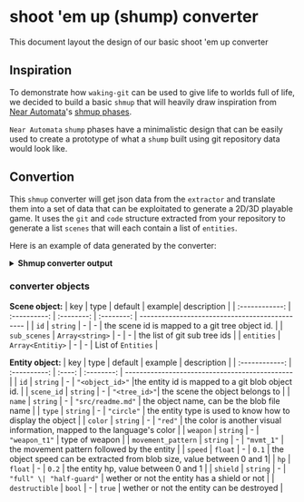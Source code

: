 # shoot 'em up (shump) converter

This document layout the design of our basic shoot 'em up converter

## Inspiration

To demonstrate how `waking-git` can be used to give life to worlds full of life,
we decided to build a basic `shmup` that will heavily draw inspiration from
[Near Automata](https://www.youtube.com/watch?v=wJxNhJ8fjFk)'s [shmup phases](https://www.youtube.com/watch?v=jT2jOeFo5HQ).

`Near Automata` `shump` phases have a minimalistic design that can be easily used to create
a prototype of what a `shump` built using git repository data would look like.

## Convertion

This `shmup` converter will get json data from the `extractor` and translate them
into a set of data that can be exploitated to generate a 2D/3D playable game.
It uses the `git` and `code` structure extracted from your repository to generate a list `scenes`
that will each contain a list of `entities`.

Here is an example of data generated by the converter:

<details>
<summary><b>Shmup converter output</b></summary>

```json
{
  "<scene_id>": {
    "id": "<scene_id>",
    "sub_scenes": ["sub_scene_1_id", "sub_scene_2_id"],
    "entities": {
      "entity_id": {
        "id": "entity_id",
        "scene_id": "scene_id",
        "name": "readme.md",
        "type": "circle", //more visual than anything else
        "movement_pattern": "pattern_1",
        "color": "#B9D9FF",
        "weapon": "weapon_type_1",
        "speed": 0.2, // from 0 to 1
        "hp": 0.1, // from 0 to 1
        "shield": "none",
        "destructible": true // is the entity destructible
      },
      "entity_id_2": {
        "id": "entity_id_2",
        "scene_id": "scene_id",
        "name": "src/main.rs",
        "type": "square",
        "movement_pattern": "pattern_1",
        "color": "#34EB6B",
        "weapon": "weapon_type_2",
        "speed": 0.4, // from 0 to 1
        "hp": 0.4, // from 0 to 1
        "shield": "none",
        "destructible": true // is the entity destructible
      }
    }
  }
}
```

</details>

### converter objects

**Scene object:**
| key | type | default | example| description |
| :------------: | :----------: | :--------: | :--------: | ---------------------------------------------- |
| `id` | `string` | - | - | the scene id is mapped to a git tree object id. |
| `sub_scenes` | `Array<string>` | - | - | the list of git sub tree ids |
| `entities` | `Array<Entitiy>` | - | - | List of `Entities` |

**Entity object:**
| key | type | default | example | description |
| :------------: | :----------: | :----: | :--------: | ---------------------------------------------- |
| `id` | `string` | - | `"<object_id>"` |the entity id is mapped to a git blob object id. |
| `scene_id` | `string` | - | `"<tree_id>"`| the scene the object belongs to |
| `name` | `string` | - | `"src/readme.md"` | the object name, can be the blob file name |
| `type` | `string` | - | `"circle"` | the entity type is used to know how to display the object |
| `color` | `string` | - | `"red"` | the color is another visual information, mapped to the language's color |
| `weapon` | `string` | - | `"weapon_t1"` | type of weapon |
| `movement_pattern` | `string` | - | `"mvmt_1"` | the movement pattern followed by the entity |
| `speed` | `float` | - | `0.1` | the object speed can be extracted from blob size, value between 0 and 1|
| `hp` | `float` | - | `0.2` | the entity hp, value between 0 and 1 |
| `shield` | `string` | - | `"full" \| "half-guard"` | wether or not the entity has a shield or not |
| `destructible` | `bool` | - | `true` | wether or not the entity can be destroyed |
